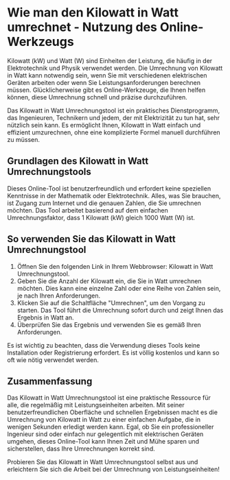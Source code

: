 Wie man den Kilowatt in Watt umrechnet - Nutzung des Online-Werkzeugs
=====================================================================

Kilowatt (kW) und Watt (W) sind Einheiten der Leistung, die häufig in der Elektrotechnik und Physik verwendet werden. Die Umrechnung von Kilowatt in Watt kann notwendig sein, wenn Sie mit verschiedenen elektrischen Geräten arbeiten oder wenn Sie Leistungsanforderungen berechnen müssen. Glücklicherweise gibt es Online-Werkzeuge, die Ihnen helfen können, diese Umrechnung schnell und präzise durchzuführen.

Das Kilowatt in Watt Umrechnungstool ist ein praktisches Dienstprogramm, das Ingenieuren, Technikern und jedem, der mit Elektrizität zu tun hat, sehr nützlich sein kann. Es ermöglicht Ihnen, Kilowatt in Watt einfach und effizient umzurechnen, ohne eine komplizierte Formel manuell durchführen zu müssen.

Grundlagen des Kilowatt in Watt Umrechnungstools
------------------------------------------------

Dieses Online-Tool ist benutzerfreundlich und erfordert keine speziellen Kenntnisse in der Mathematik oder Elektrotechnik. Alles, was Sie brauchen, ist Zugang zum Internet und die genauen Zahlen, die Sie umrechnen möchten. Das Tool arbeitet basierend auf dem einfachen Umrechnungsfaktor, dass 1 Kilowatt (kW) gleich 1000 Watt (W) ist.

So verwenden Sie das Kilowatt in Watt Umrechnungstool
-----------------------------------------------------

1. Öffnen Sie den folgenden Link in Ihrem Webbrowser: Kilowatt in Watt Umrechnungstool.
2. Geben Sie die Anzahl der Kilowatt ein, die Sie in Watt umrechnen möchten. Dies kann eine einzelne Zahl oder eine Reihe von Zahlen sein, je nach Ihren Anforderungen.
3. Klicken Sie auf die Schaltfläche "Umrechnen", um den Vorgang zu starten. Das Tool führt die Umrechnung sofort durch und zeigt Ihnen das Ergebnis in Watt an.
4. Überprüfen Sie das Ergebnis und verwenden Sie es gemäß Ihren Anforderungen.

Es ist wichtig zu beachten, dass die Verwendung dieses Tools keine Installation oder Registrierung erfordert. Es ist völlig kostenlos und kann so oft wie nötig verwendet werden.

Zusammenfassung
---------------

Das Kilowatt in Watt Umrechnungstool ist eine praktische Ressource für alle, die regelmäßig mit Leistungseinheiten arbeiten. Mit seiner benutzerfreundlichen Oberfläche und schnellen Ergebnissen macht es die Umrechnung von Kilowatt in Watt zu einer einfachen Aufgabe, die in wenigen Sekunden erledigt werden kann. Egal, ob Sie ein professioneller Ingenieur sind oder einfach nur gelegentlich mit elektrischen Geräten umgehen, dieses Online-Tool kann Ihnen Zeit und Mühe sparen und sicherstellen, dass Ihre Umrechnungen korrekt sind.

Probieren Sie das Kilowatt in Watt Umrechnungstool selbst aus und erleichtern Sie sich die Arbeit bei der Umrechnung von Leistungseinheiten!